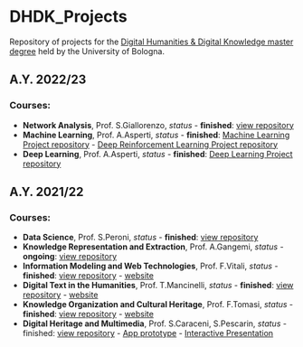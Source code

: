 # DHDK_Projects
Repository of projects for the [Digital Humanities &amp; Digital Knowledge master degree](https://corsi.unibo.it/2cycle/DigitalHumanitiesKnowledge) held by the University of Bologna.

## A.Y. 2022/23
### Courses:
- <b>Network Analysis</b>, Prof. S.Giallorenzo, <i>status</i> - <b>finished</b>: [view repository](https://github.com/Postitisnt/COVID-19-Citations-Network-Analysis)
- <b>Machine Learning</b>, Prof. A.Asperti, <i>status</i> - <b>finished</b>: [Machine Learning Project repository](https://github.com/Postitisnt/PolarExpress) - [Deep Reinforcement Learning Project repository](https://github.com/Postitisnt/MicroRacer_PAO)
- <b>Deep Learning</b>, Prof. A.Asperti, <i>status</i> - <b>finished</b>: [Deep Learning Project repository](https://github.com/Postitisnt/Next-Frame-Prediction)
## A.Y. 2021/22
### Courses:
- <b>Data Science</b>, Prof. S.Peroni, <i>status</i> - <b>finished</b>: [view repository](https://github.com/Postitisnt/MisoSoup.git)
- <b>Knowledge Representation and Extraction</b>, Prof. A.Gangemi, <i>status</i> - <b>ongoing</b>: [view repository]()
- <b>Information Modeling and Web Technologies</b>, Prof. F.Vitali, <i>status</i> - <b>finished</b>: [view repository](https://github.com/Postitisnt/theConspiracist) - [website](https://tommasobattisti.github.io/theConspiracist/index.html)
- <b>Digital Text in the Humanities</b>, Prof. T.Mancinelli, <i>status</i> - <b>finished</b>: [view repository](https://github.com/gobbykid) - [website](https://the-gobbykid-project.gitbook.io/gobbykid-project/introduction-to-gobbykid-project/an-introductory-overview-of-the-project) 
- <b>Knowledge Organization and Cultural Heritage</b>, Prof. F.Tomasi, <i>status</i> - <b>finished</b>: [view repository](https://github.com/Postitisnt/SkLODowska) - [website](https://sklodowskaproject.github.io/)
- <b>Digital Heritage and Multimedia</b>, Prof. S.Caraceni, S.Pescarin, <i>status</i> - </b>finished</b>: [view repository](https://github.com/Postitisnt/CeRTo_Project) - [App prototype](https://www.figma.com/proto/F7pfeLru1M8YgHzFSFT5mX/CeRTo-Project?node-id=0%3A1&viewport=1145%2C2762%2C0.32&scaling=scale-down&starting-point-node-id=2%3A2) - [Interactive Presentation](https://www.figma.com/proto/x1za7Dm9yRxMjV4ms5Brc4/CeRTo-Presentation?node-id=0%3A1&viewport=262%2C441%2C0.05&scaling=scale-down&starting-point-node-id=3%3A98&show-proto-sidebar=1)
